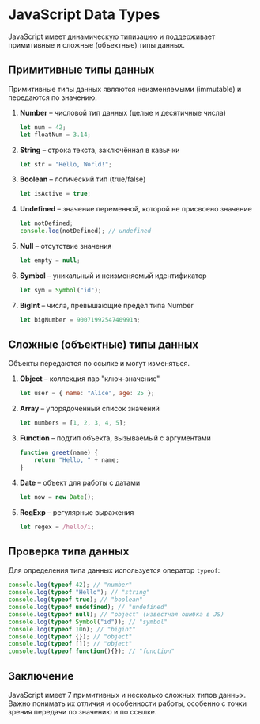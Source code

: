 # JavaScript Data Types
JavaScript имеет динамическую типизацию и поддерживает примитивные и сложные (объектные) типы данных.
## Примитивные типы данных
Примитивные типы данных являются неизменяемыми (immutable) и передаются по значению.
1. **Number** – числовой тип данных (целые и десятичные числа)
   ```js
   let num = 42;
   let floatNum = 3.14;
   ```
2. **String** – строка текста, заключённая в кавычки
   ```js
   let str = "Hello, World!";
   ```
3. **Boolean** – логический тип (true/false)
   ```js
   let isActive = true;
   ```
4. **Undefined** – значение переменной, которой не присвоено значение
   ```js
   let notDefined;
   console.log(notDefined); // undefined
   ```
5. **Null** – отсутствие значения
   ```js
   let empty = null;
   ```
6. **Symbol** – уникальный и неизменяемый идентификатор
   ```js
   let sym = Symbol("id");
   ```
7. **BigInt** – числа, превышающие предел типа Number
   ```js
   let bigNumber = 9007199254740991n;
   ```
## Сложные (объектные) типы данных
Объекты передаются по ссылке и могут изменяться.
1. **Object** – коллекция пар "ключ-значение"
   ```js
   let user = { name: "Alice", age: 25 };
   ```
2. **Array** – упорядоченный список значений
   ```js
   let numbers = [1, 2, 3, 4, 5];
   ```
3. **Function** – подтип объекта, вызываемый с аргументами
   ```js
   function greet(name) {
       return "Hello, " + name;
   }
   ```
4. **Date** – объект для работы с датами
   ```js
   let now = new Date();
   ```

5. **RegExp** – регулярные выражения
   ```js
   let regex = /hello/i;
   ```

## Проверка типа данных
Для определения типа данных используется оператор `typeof`:
```js
console.log(typeof 42); // "number"
console.log(typeof "Hello"); // "string"
console.log(typeof true); // "boolean"
console.log(typeof undefined); // "undefined"
console.log(typeof null); // "object" (известная ошибка в JS)
console.log(typeof Symbol("id")); // "symbol"
console.log(typeof 10n); // "bigint"
console.log(typeof {}); // "object"
console.log(typeof []); // "object"
console.log(typeof function(){}); // "function"
```
## Заключение
JavaScript имеет 7 примитивных и несколько сложных типов данных. Важно понимать их отличия и особенности работы, особенно с точки зрения передачи по значению и по ссылке.

